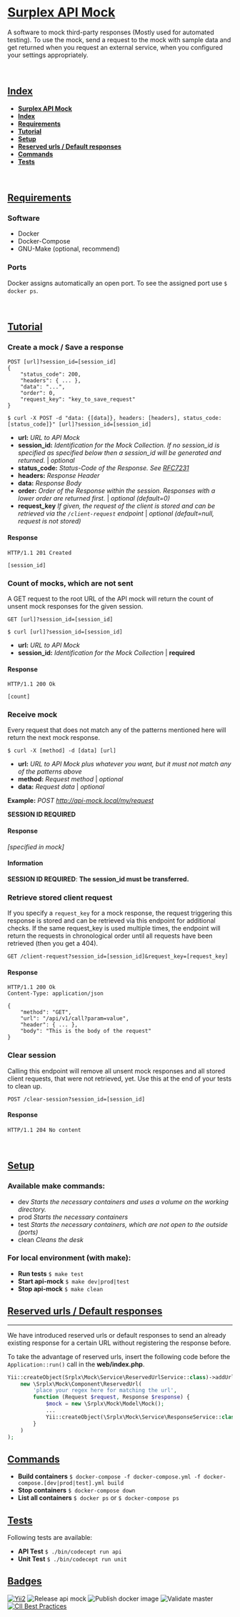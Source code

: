 # <a id="title" href="#">Surplex API Mock</a>

A software to mock third-party responses (Mostly used for automated testing). To use the mock, send a request to the mock with sample data and get returned when you 
request an external service, when you configured your settings appropriately.

&nbsp;
&nbsp;
## <a id="index" href="#index">Index</a>

* **[Surplex API Mock](#title)**
* **[Index](#index)**
* **[Requirements](#requirements)**
* **[Tutorial](#tutorial)**
* **[Setup](#setup)**
* **[Reserved urls / Default responses](#reserved_urls)**
* **[Commands](#commands)**
* **[Tests](#tests)**

&nbsp;
&nbsp;
## <a id="requirements" href="#requirements">Requirements</a>

### Software
* Docker
* Docker-Compose
* GNU-Make (optional, recommend)

### Ports

Docker assigns automatically an open port. To see the assigned port use `$ docker ps`.

&nbsp;
&nbsp;
## <a id="tutorial" href="#tutorial">Tutorial</a>

### Create a mock / Save a response

    POST [url]?session_id=[session_id]
    {
        "status_code": 200,
        "headers": { ... },
        "data": "...",
        "order": 0,
        "request_key": "key_to_save_request"
    }

`$ curl -X POST -d "data: {[data]}, headers: [headers], status_code: [status_code]}" [url]?session_id=[session_id]`
* **url:** *URL to API Mock*
* **session_id:** *Identification for the Mock Collection. If no session_id is specified as specified below then a session_id will be generated and returned.* | *optional*
* **status_code:** *Status-Code of the Response. See [RFC7231](https://tools.ietf.org/html/rfc7231#section-6.1)*
* **headers:** *Response Header*
* **data:** *Response Body*
* **order:** *Order of the Response within the session. Responses with a lower order are returned first.* | *optional (default=0)*
* **request_key** *If given, the request of the client is stored and can be retrieved via the ```/client-request``` endpoint* | *optional (default=null, request is not stored)*

#### Response

    HTTP/1.1 201 Created

    [session_id]

### Count of mocks, which are not sent

A GET request to the root URL of the API mock will return the count of unsent
mock responses for the given session.

    GET [url]?session_id=[session_id]

`$ curl [url]?session_id=[session_id]`
* **url:** *URL to API Mock*
* **session_id:** *Identification for the Mock Collection* | **required**

#### Response

    HTTP/1.1 200 Ok
    
    [count]

### Receive mock

Every request that does not match any of the patterns mentioned here will return the next
mock response.

`$ curl -X [method] -d [data] [url]`
* **url:** *URL to API Mock *plus* whatever you want, but it must not match any of the patterns above*
* **method:** *Request method* | *optional*
* **data:** *Request data* | *optional*

**Example:** *POST http://api-mock.local/my/request*

**SESSION ID REQUIRED**

#### Response
*[specified in mock]*

#### Information
**SESSION ID REQUIRED**: **The session_id must be transferred.**

### Retrieve stored client request

If you specify a `request_key` for a mock response, the request triggering this
response is stored and can be retrieved via this endpoint for additional checks. If
the same request_key is used multiple times, the endpoint will return the requests
in chronological order until all requests have been retrieved (then you get a 404).

    GET /client-request?session_id=[session_id]&request_key=[request_key]
    
#### Response

    HTTP/1.1 200 Ok
    Content-Type: application/json
    
    {
        "method": "GET",
        "url": "/api/v1/call?param=value",
        "header": { ... },
        "body": "This is the body of the request"
    }

### Clear session

Calling this endpoint will remove all unsent mock responses and all
stored client requests, that were not retrieved, yet. Use this at the end
of your tests to clean up.

    POST /clear-session?session_id=[session_id]

#### Response

    HTTP/1.1 204 No content

&nbsp;
&nbsp;
## <a id="setup" href="#setup">Setup</a>

### Available make commands:
* dev  *Starts the necessary containers and uses a volume on the working directory.*
&nbsp;
* prod  *Starts the necessary containers*
&nbsp;
* test  *Starts the necessary containers, which are not open to the outside (ports)*
&nbsp;
* clean  *Cleans the desk*
&nbsp;
### For local environment (with make):
* **Run tests**  `$ make test`
&nbsp;
* **Start api-mock**  `$ make dev|prod|test`
&nbsp;
* **Stop api-mock**  `$ make clean`
## <a id="reserved_urls" href="#reserved_urls">Reserved urls / Default responses</a>
---  
We have introduced reserved urls or default responses to send an already existing response for a certain URL without registering the response before.

To take the advantage of reserved urls, insert the following code before the `Application::run()` call in the **web/index.php**.
```php
Yii::createObject(Srplx\Mock\Service\ReservedUrlService::class)->addUrl(
    new \Srplx\Mock\Component\ReservedUrl(
        'place your regex here for matching the url',
        function (Request $request, Response $response) {
            $mock = new \Srplx\Mock\Model\Mock();
            ...
            Yii::createObject(\Srplx\Mock\Service\ResponseService::class)->createResponse($response, $mock)->send();
        }
    )
);
```

## <a id="commands" href="#commands">Commands</a>

* **Build containers**  `$ docker-compose -f docker-compose.yml -f docker-compose.[dev|prod|test].yml build`
* **Stop containers**  `$ docker-compose down`
* **List all containers**  `$ docker ps` or `$ docker-compose ps `
&nbsp;
&nbsp;
## <a id="tests" href="#tests">Tests</a>

Following tests are available:
* **API Test** ```$ ./bin/codecept run api```
* **Unit Test** ```$ ./bin/codecept run unit```

## <a id="badges" href="#badges">Badges</a>
[![Yii2](https://img.shields.io/badge/Powered_by-Yii_Framework-green.svg?style=flat)](https://www.yiiframework.com/)
![Release api mock](https://github.com/surplex/api-mock/workflows/Release%20api%20mock/badge.svg)
![Publish docker image](https://github.com/surplex/api-mock/workflows/Publish%20docker%20image/badge.svg)
![Validate master](https://github.com/surplex/api-mock/workflows/Validate%20master/badge.svg)
[![CII Best Practices](https://bestpractices.coreinfrastructure.org/projects/3928/badge)](https://bestpractices.coreinfrastructure.org/projects/3928)
